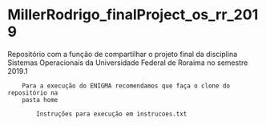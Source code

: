 # MillerRodrigo_finalProject_os_rr_2019
Repositório com a função de compartilhar o projeto final da disciplina Sistemas Operacionais da Universidade Federal de Roraima no semestre 2019.1

		Para a execução do ENIGMA recomendamos que faça o clone do repositório na 
		pasta home

			Instruções para execução em instrucoes.txt
